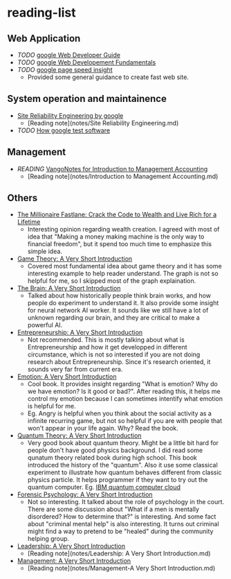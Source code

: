 # reading-list

## Web Application
 - *TODO* [google Web Developer Guide](https://developers.google.com/web/)
 - *TODO* [google Web Developement Fundamentals](https://developers.google.com/web/fundamentals/)
 - *TODO* [google page speed insight](https://developers.google.com/speed/docs/insights/about)
   - Provided some general guidance to create fast web site.

## System operation and maintainence
 - [Site Reliability Engineering by google](https://www.safaribooksonline.com/library/view/site-reliability-engineering/9781491929117/ch05.html)
   - [Reading note](notes/Site Reliability Engineering.md)
 - *TODO* [How google test software](https://www.safaribooksonline.com/library/view/how-google-tests/9780132851572/ch01.html)

## Management
 - *READING* [VangoNotes for Introduction to Management Accounting](http://www.audible.com/pd/Students/B003NH4QAM)
   - [Reading note](notes/Introduction to Management Accounting.md)

## Others
 - [The Millionaire Fastlane: Crack the Code to Wealth and Live Rich for a Lifetime](https://www.amazon.com/gp/product/B004BDOUAI/ref=kinw_myk_ro_title)
   - Interesting opinion regarding wealth creation. I agreed with most of idea that "Making a money making machine is the only way to financial freedom", but it spend too much time to emphasize this simple idea. 
 - [Game Theory: A Very Short Introduction](https://www.amazon.com/gp/product/B000SHOV78/)
   - Covered most fundamental idea about game theory and it has some interesting example to help reader understand. The graph is not so helpful for me, so I skipped most of the graph explaination.  
 - [The Brain: A Very Short Introduction](https://www.amazon.com/gp/product/B003N19DQ0/)
   - Talked about how historically people think brain works, and how people do experiment to understand it. It also provide some insight for neural network AI worker. It sounds like we still have a lot of unknown regarding our brain, and they are critical to make a powerful AI.
 - [Entrepreneurship: A Very Short Introduction](https://www.amazon.com/gp/product/B00G5H306S/)
   - Not recommended. This is mostly talking about what is Entrepreneurship and how it get developped in different circumstance, which is not so interested if you are not doing research about Entrepreneurship. Since it's research oriented, it sounds very far from current era.
 - [Emotion: A Very Short Introduction](https://www.amazon.com/gp/product/B003CQIARY/)
   - Cool book. It provides insight regarding "What is emotion? Why do we have emotion? Is it good or bad?". After reading this, it helps me control my emotion because I can sometimes intentify what emotion is helpful for me. 
   - Eg. Angry is helpful when you think about the social activity as a infinite recurring game, but not so helpful if you are with people that won't appear in your life again. Why? Read the book.
 - [Quantum Theory: A Very Short Introduction](https://www.amazon.com/gp/product/B003CGNQ50)
   - Very good book about quantum theory. Might be a little bit hard for people don't have good physics background. I did read some qunatum theory related book during high school. This book introduced the history of the "quantum". Also it use some classical experiment to illustrate how quantum behaves different from classic physics particle. It helps programmer if they want to try out the quantum computer. Eg. [IBM quantum computer cloud](https://quantumexperience.ng.bluemix.net/qstage/#/login)
 - [Forensic Psychology: A Very Short Introduction](https://www.amazon.com/gp/product/B005OQGCKW)
   - Not so interesting. It talked about the role of psychology in the court. There are some discussion about "What if a men is mentally disordered? How to determine that?" is interesting. And some fact about "criminal mental help" is also interesting. It turns out criminal might find a way to pretend to be "healed" during the community helping group.
 - [Leadership: A Very Short Introduction](https://www.amazon.com/gp/product/B005E8356O/)
   - [Reading note](notes/Leadership: A Very Short Introduction.md)
 - [Management: A Very Short Introduction](https://www.amazon.com/gp/product/B00FFZ73L4/)
   - [Reading note](notes/Management-A Very Short Introduction.md)
